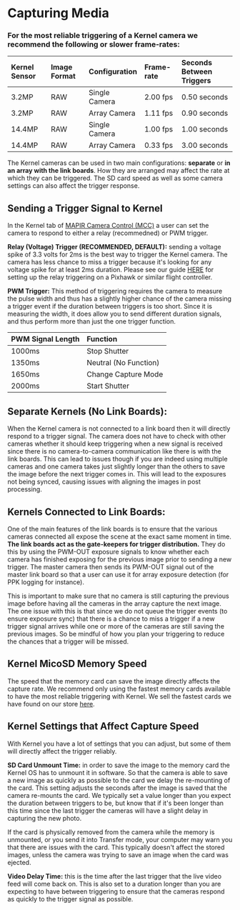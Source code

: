 # Capturing Media

### For the most reliable triggering of a Kernel camera we recommend the following or slower frame-rates:

| **Kernel Sensor** | **Image Format** | **Configuration** | **Frame-rate** | **Seconds Between Triggers** |
| :--- | :--- | :--- | :--- | :--- |
| 3.2MP | RAW | Single Camera | 2.00 fps | 0.50 seconds |
| 3.2MP | RAW | Array Camera | 1.11 fps | 0.90 seconds |
| 14.4MP | RAW | Single Camera | 1.00 fps | 1.00 seconds |
| 14.4MP | RAW | Array Camera | 0.33 fps | 3.00 seconds |

The Kernel cameras can be used in two main configurations: **separate** or **in an array with the link boards**. How they are arranged may affect the rate at which they can be triggered. The SD card speed as well as some camera settings can also affect the trigger response.

## Sending a Trigger Signal to Kernel

In the Kernel tab of [MAPIR Camera Control \(MCC\)](https://mapir-camera.gitbook.io/kernel-development-guide/interfacing-with-kernel/software-interface/mcc) a user can set the camera to respond to either a relay \(recommedned\) or PWM trigger.

**Relay \(Voltage\) Trigger \(RECOMMENDED, DEFAULT\):** sending a voltage spike of 3.3 volts for 2ms is the best way to trigger the Kernel camera. The camera has less chance to miss a trigger because it's looking for any voltage spike for at least 2ms duration. Please see our guide [HERE](https://mapir-camera.gitbook.io/kernel-development-guide/kernel-triggering/relay-trigger-from-pixhawk-flight-controller) for setting up the relay triggering on a Pixhawk or similar flight controller.

**PWM Trigger:** This method of triggering requires the camera to measure the pulse width and thus has a slightly higher chance of the camera missing a trigger event if the duration between triggers is too short. Since it is measuring the width, it does allow you to send different duration signals, and thus perform more than just the one trigger function.

| **PWM Signal Length** | **Function** |
| :--- | :--- |
| 1000ms | Stop Shutter |
| 1350ms | Neutral \(No Function\) |
| 1650ms | Change Capture Mode |
| 2000ms | Start Shutter |

## Separate Kernels \(No Link Boards\):

When the Kernel camera is not connected to a link board then it will directly respond to a trigger signal. The camera does not have to check with other cameras whether it should keep triggering when a new signal is received since there is no camera-to-camera communication like there is with the link boards. This can lead to issues though if you are indeed using multiple cameras and one camera takes just slightly longer than the others to save the image before the next trigger comes in. This will lead to the exposures not being synced, causing issues with aligning the images in post processing.

## Kernels Connected to Link Boards:

One of the main features of the link boards is to ensure that the various cameras connected all expose the scene at the exact same moment in time. **The link boards act as the gate-keepers for trigger distribution.** They do this by using the PWM-OUT exposure signals to know whether each camera has finished exposing for the previous image prior to sending a new trigger. The master camera then sends its PWM-OUT signal out of the master link board so that a user can use it for array exposure detection \(for PPK logging for instance\).

This is important to make sure that no camera is still capturing the previous image before having all the cameras in the array capture the next image. The one issue with this is that since we do not queue the trigger events \(to ensure exposure sync\) that there is a chance to miss a trigger if a new trigger signal arrives while one or more of the cameras are still saving the previous images. So be mindful of how you plan your triggering to reduce the chances that a trigger will be missed.

## Kernel MicoSD Memory Speed

The speed that the memory card can save the image directly affects the capture rate. We recommend only using the fastest memory cards available to have the most reliable triggering with Kernel. We sell the fastest cards we have found on our store [here](https://www.mapir.camera/collections/kernel-accessories).

## Kernel Settings that Affect Capture Speed

With Kernel you have a lot of settings that you can adjust, but some of them will directly affect the trigger reliably.

**SD Card Unmount Time:** in order to save the image to the memory card the Kernel OS has to unmount it in software. So that the camera is able to save a new image as quickly as possible to the card we delay the re-mounting of the card. This setting adjusts the seconds after the image is saved that the camera re-mounts the card. We typically set a value longer than you expect the duration between triggers to be, but know that if it's been longer than this time since the last trigger the cameras will have a slight delay in capturing the new photo.

If the card is physically removed from the camera while the memory is unmounted, or you send it into Transfer mode, your computer may warn you that there are issues with the card. This typically doesn't affect the stored images, unless the camera was trying to save an image when the card was ejected.

**Video Delay Time:** this is the time after the last trigger that the live video feed will come back on. This is also set to a duration longer than you are expecting to have between triggering to ensure that the cameras respond as quickly to the trigger signal as possible.

